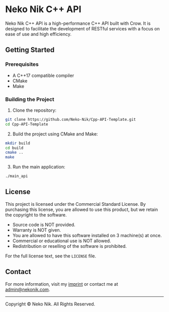 # Neko Nik C++ API

Neko Nik C++ API is a high-performance C++ API built with Crow. It is designed to facilitate the development of RESTful services with a focus on ease of use and high efficiency.

## Getting Started

### Prerequisites

- A C++17 compatible compiler
- CMake
- Make

### Building the Project

1. Clone the repository:

```sh
git clone https://github.com/Neko-Nik/Cpp-API-Template.git
cd Cpp-API-Template
```

2. Build the project using CMake and Make:

```sh
mkdir build
cd build
cmake ..
make
```

3. Run the main application:

```sh
./main_api
```

## License

This project is licensed under the Commercial Standard License. By purchasing this license, you are allowed to use this product, but we retain the copyright to the software. 

- Source code is NOT provided.
- Warranty is NOT given.
- You are allowed to have this software installed on 3 machine(s) at once.
- Commercial or educational use is NOT allowed.
- Redistribution or reselling of the software is prohibited.

For the full license text, see the `LICENSE` file.

## Contact

For more information, visit my [imprint](https://www.nekonik.com/impressum) or contact me at [admin@nekonik.com](mailto:admin@nekonik.com).

---

Copyright © Neko Nik. All Rights Reserved.
